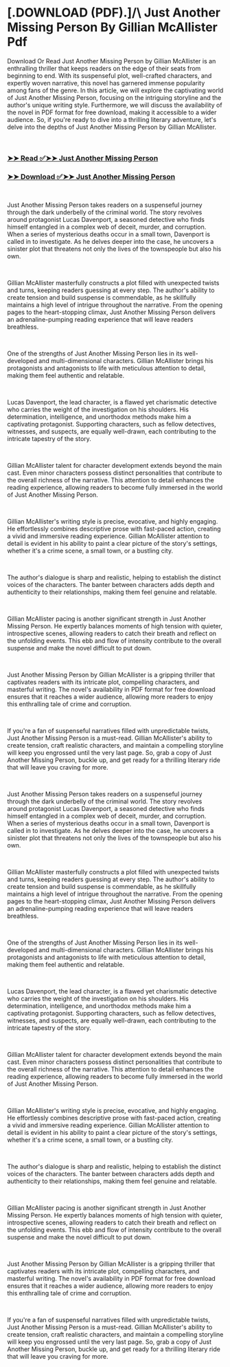 # [.DOWNLOAD (PDF).]/\ Just Another Missing Person By Gillian McAllister Pdf

<p>Download Or Read Just Another Missing Person by Gillian McAllister is an enthralling thriller that keeps readers on the edge of their seats from beginning to end. With its suspenseful plot, well-crafted characters, and expertly woven narrative, this novel has garnered immense popularity among fans of the genre. In this article, we will explore the captivating world of Just Another Missing Person, focusing on the intriguing storyline and the author's unique writing style. Furthermore, we will discuss the availability of the novel in PDF format for free download, making it accessible to a wider audience. So, if you're ready to dive into a thrilling literary adventure, let's delve into the depths of Just Another Missing Person by Gillian McAllister.</p>
<p>&nbsp;</p>

### [➤➤ Read ✅➤➤ Just Another Missing Person](https://pdf2worldwide.blogspot.com/id/60884318)

### [➤➤ Download ✅➤➤ Just Another Missing Person](https://pdf2worldwide.blogspot.com/id/60884318)

<p>&nbsp;</p>
<p>Just Another Missing Person takes readers on a suspenseful journey through the dark underbelly of the criminal world. The story revolves around protagonist Lucas Davenport, a seasoned detective who finds himself entangled in a complex web of deceit, murder, and corruption. When a series of mysterious deaths occur in a small town, Davenport is called in to investigate. As he delves deeper into the case, he uncovers a sinister plot that threatens not only the lives of the townspeople but also his own.</p>
<p>&nbsp;</p>
<p>Gillian McAllister masterfully constructs a plot filled with unexpected twists and turns, keeping readers guessing at every step. The author's ability to create tension and build suspense is commendable, as he skillfully maintains a high level of intrigue throughout the narrative. From the opening pages to the heart-stopping climax, Just Another Missing Person delivers an adrenaline-pumping reading experience that will leave readers breathless.</p>
<p>&nbsp;</p>
<p>One of the strengths of Just Another Missing Person lies in its well-developed and multi-dimensional characters. Gillian McAllister brings his protagonists and antagonists to life with meticulous attention to detail, making them feel authentic and relatable.</p>
<p>&nbsp;</p>
<p>Lucas Davenport, the lead character, is a flawed yet charismatic detective who carries the weight of the investigation on his shoulders. His determination, intelligence, and unorthodox methods make him a captivating protagonist. Supporting characters, such as fellow detectives, witnesses, and suspects, are equally well-drawn, each contributing to the intricate tapestry of the story.</p>
<p>&nbsp;</p>
<p>Gillian McAllister talent for character development extends beyond the main cast. Even minor characters possess distinct personalities that contribute to the overall richness of the narrative. This attention to detail enhances the reading experience, allowing readers to become fully immersed in the world of Just Another Missing Person.</p>
<p>&nbsp;</p>
<p>Gillian McAllister's writing style is precise, evocative, and highly engaging. He effortlessly combines descriptive prose with fast-paced action, creating a vivid and immersive reading experience. Gillian McAllister attention to detail is evident in his ability to paint a clear picture of the story's settings, whether it's a crime scene, a small town, or a bustling city.</p>
<p>&nbsp;</p>
<p>The author's dialogue is sharp and realistic, helping to establish the distinct voices of the characters. The banter between characters adds depth and authenticity to their relationships, making them feel genuine and relatable.</p>
<p>&nbsp;</p>
<p>Gillian McAllister pacing is another significant strength in Just Another Missing Person. He expertly balances moments of high tension with quieter, introspective scenes, allowing readers to catch their breath and reflect on the unfolding events. This ebb and flow of intensity contribute to the overall suspense and make the novel difficult to put down.</p>
<p>&nbsp;</p>
<p>Just Another Missing Person by Gillian McAllister is a gripping thriller that captivates readers with its intricate plot, compelling characters, and masterful writing. The novel's availability in PDF format for free download ensures that it reaches a wider audience, allowing more readers to enjoy this enthralling tale of crime and corruption.</p>
<p>&nbsp;</p>
<p>If you're a fan of suspenseful narratives filled with unpredictable twists, Just Another Missing Person is a must-read. Gillian McAllister's ability to create tension, craft realistic characters, and maintain a compelling storyline will keep you engrossed until the very last page. So, grab a copy of Just Another Missing Person, buckle up, and get ready for a thrilling literary ride that will leave you craving for more.</p>
<p>&nbsp;</p>
<p>Just Another Missing Person takes readers on a suspenseful journey through the dark underbelly of the criminal world. The story revolves around protagonist Lucas Davenport, a seasoned detective who finds himself entangled in a complex web of deceit, murder, and corruption. When a series of mysterious deaths occur in a small town, Davenport is called in to investigate. As he delves deeper into the case, he uncovers a sinister plot that threatens not only the lives of the townspeople but also his own.</p>
<p>&nbsp;</p>
<p>Gillian McAllister masterfully constructs a plot filled with unexpected twists and turns, keeping readers guessing at every step. The author's ability to create tension and build suspense is commendable, as he skillfully maintains a high level of intrigue throughout the narrative. From the opening pages to the heart-stopping climax, Just Another Missing Person delivers an adrenaline-pumping reading experience that will leave readers breathless.</p>
<p>&nbsp;</p>
<p>One of the strengths of Just Another Missing Person lies in its well-developed and multi-dimensional characters. Gillian McAllister brings his protagonists and antagonists to life with meticulous attention to detail, making them feel authentic and relatable.</p>
<p>&nbsp;</p>
<p>Lucas Davenport, the lead character, is a flawed yet charismatic detective who carries the weight of the investigation on his shoulders. His determination, intelligence, and unorthodox methods make him a captivating protagonist. Supporting characters, such as fellow detectives, witnesses, and suspects, are equally well-drawn, each contributing to the intricate tapestry of the story.</p>
<p>&nbsp;</p>
<p>Gillian McAllister talent for character development extends beyond the main cast. Even minor characters possess distinct personalities that contribute to the overall richness of the narrative. This attention to detail enhances the reading experience, allowing readers to become fully immersed in the world of Just Another Missing Person.</p>
<p>&nbsp;</p>
<p>Gillian McAllister's writing style is precise, evocative, and highly engaging. He effortlessly combines descriptive prose with fast-paced action, creating a vivid and immersive reading experience. Gillian McAllister attention to detail is evident in his ability to paint a clear picture of the story's settings, whether it's a crime scene, a small town, or a bustling city.</p>
<p>&nbsp;</p>
<p>The author's dialogue is sharp and realistic, helping to establish the distinct voices of the characters. The banter between characters adds depth and authenticity to their relationships, making them feel genuine and relatable.</p>
<p>&nbsp;</p>
<p>Gillian McAllister pacing is another significant strength in Just Another Missing Person. He expertly balances moments of high tension with quieter, introspective scenes, allowing readers to catch their breath and reflect on the unfolding events. This ebb and flow of intensity contribute to the overall suspense and make the novel difficult to put down.</p>
<p>&nbsp;</p>
<p>Just Another Missing Person by Gillian McAllister is a gripping thriller that captivates readers with its intricate plot, compelling characters, and masterful writing. The novel's availability in PDF format for free download ensures that it reaches a wider audience, allowing more readers to enjoy this enthralling tale of crime and corruption.</p>
<p>&nbsp;</p>
<p>If you're a fan of suspenseful narratives filled with unpredictable twists, Just Another Missing Person is a must-read. Gillian McAllister's ability to create tension, craft realistic characters, and maintain a compelling storyline will keep you engrossed until the very last page. So, grab a copy of Just Another Missing Person, buckle up, and get ready for a thrilling literary ride that will leave you craving for more.</p>
<p>&nbsp;</p>
